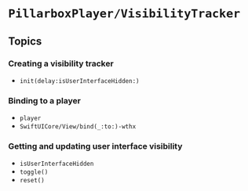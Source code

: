 # ``PillarboxPlayer/VisibilityTracker``

## Topics

### Creating a visibility tracker

- ``init(delay:isUserInterfaceHidden:)``

### Binding to a player

- ``player``
- ``SwiftUICore/View/bind(_:to:)-wthx``

### Getting and updating user interface visibility

- ``isUserInterfaceHidden``
- ``toggle()``
- ``reset()``
